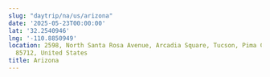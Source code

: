 ```yaml
---
slug: "daytrip/na/us/arizona"
date: '2025-05-23T00:00:00'
lat: '32.2540946'
lng: '-110.8850949'
location: 2598, North Santa Rosa Avenue, Arcadia Square, Tucson, Pima County, Arizona,
  85712, United States
title: Arizona
---
```



